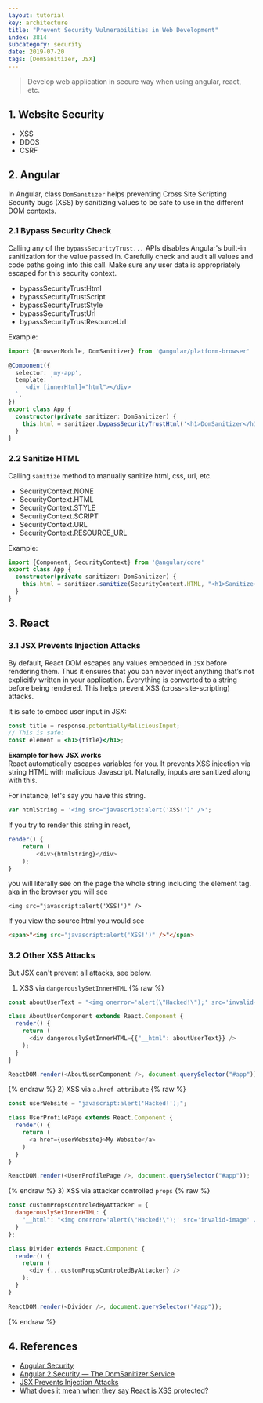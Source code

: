 ```yaml
---
layout: tutorial
key: architecture
title: "Prevent Security Vulnerabilities in Web Development"
index: 3814
subcategory: security
date: 2019-07-20
tags: [DomSanitizer, JSX]
---
```


> Develop web application in secure way when using angular, react, etc.

## 1. Website Security
* XSS
* DDOS
* CSRF

## 2. Angular
In Angular, class `DomSanitizer` helps preventing Cross Site Scripting Security bugs (XSS) by sanitizing values to be safe to use in the different DOM contexts.

### 2.1 Bypass Security Check
Calling any of the `bypassSecurityTrust...` APIs disables Angular's built-in sanitization for the value passed in. Carefully check and audit all values and code paths going into this call. Make sure any user data is appropriately escaped for this security context.
* bypassSecurityTrustHtml
* bypassSecurityTrustScript
* bypassSecurityTrustStyle
* bypassSecurityTrustUrl
* bypassSecurityTrustResourceUrl

Example:
```typescript
import {BrowserModule, DomSanitizer} from '@angular/platform-browser'

@Component({
  selector: 'my-app',
  template: `
     <div [innerHtml]="html"></div>
  `,
})
export class App {
  constructor(private sanitizer: DomSanitizer) {
    this.html = sanitizer.bypassSecurityTrustHtml('<h1>DomSanitizer</h1><script>ourSafeCode()</script>') ;
  }
}
```
### 2.2 Sanitize HTML
Calling `sanitize` method to manually sanitize html, css, url, etc.
* SecurityContext.NONE
* SecurityContext.HTML
* SecurityContext.STYLE
* SecurityContext.SCRIPT
* SecurityContext.URL
* SecurityContext.RESOURCE_URL

Example:
```typescript
import {Component, SecurityContext} from '@angular/core'
export class App {
  constructor(private sanitizer: DomSanitizer) {
    this.html = sanitizer.sanitize(SecurityContext.HTML, "<h1>Sanitize</h1><script>attackerCode()</script>");
  }
}
```

## 3. React
### 3.1 JSX Prevents Injection Attacks
By default, React DOM escapes any values embedded in `JSX` before rendering them. Thus it ensures that you can never inject anything that’s not explicitly written in your application. Everything is converted to a string before being rendered. This helps prevent XSS (cross-site-scripting) attacks.

It is safe to embed user input in JSX:
```jsx
const title = response.potentiallyMaliciousInput;
// This is safe:
const element = <h1>{title}</h1>;
```
**Example for how JSX works**  
React automatically escapes variables for you. It prevents XSS injection via string HTML with malicious Javascript. Naturally, inputs are sanitized along with this.

For instance, let's say you have this string.
```javascript
var htmlString = '<img src="javascript:alert('XSS!')" />';
```
If you try to render this string in react,
```javascript
render() {
    return (
        <div>{htmlString}</div>
    );
}
```
you will literally see on the page the whole string including the <span> element tag. aka in the browser you will see
```raw
<img src="javascript:alert('XSS!')" />
```

If you view the source html you would see
```html
<span>"<img src="javascript:alert('XSS!')" />"</span>
```
### 3.2 Other XSS Attacks
But JSX can't prevent all attacks, see below.  
1) XSS via `dangerouslySetInnerHTML`
{% raw %}
```javascript
const aboutUserText = "<img onerror='alert(\"Hacked!\");' src='invalid-image' />";

class AboutUserComponent extends React.Component {
  render() {
    return (
      <div dangerouslySetInnerHTML={{"__html": aboutUserText}} />
    );
  }
}

ReactDOM.render(<AboutUserComponent />, document.querySelector("#app"))
```
{% endraw %}
2) XSS via `a.href attribute`
{% raw %}
```javascript
const userWebsite = "javascript:alert('Hacked!');";

class UserProfilePage extends React.Component {
  render() {
    return (
      <a href={userWebsite}>My Website</a>
    )
  }
}

ReactDOM.render(<UserProfilePage />, document.querySelector("#app"));
```
{% endraw %}
3) XSS via attacker controlled `props`
{% raw %}
```javascript
const customPropsControledByAttacker = {
  dangerouslySetInnerHTML: {
    "__html": "<img onerror='alert(\"Hacked!\");' src='invalid-image' />"
  }
};

class Divider extends React.Component {
  render() {
    return (
      <div {...customPropsControledByAttacker} />
    );
  }
}

ReactDOM.render(<Divider />, document.querySelector("#app"));
```
{% endraw %}

## 4. References
* [Angular Security](https://angular.io/guide/security)
* [Angular 2 Security — The DomSanitizer Service](https://netbasal.com/angular-2-security-the-domsanitizer-service-2202c83bd90)
* [JSX Prevents Injection Attacks](https://reactjs.org/docs/introducing-jsx.html#jsx-prevents-injection-attacks)
* [What does it mean when they say React is XSS protected?](https://stackoverflow.com/questions/33644499/what-does-it-mean-when-they-say-react-is-xss-protected)
